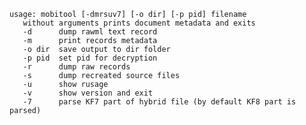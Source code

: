     usage: mobitool [-dmrsuv7] [-o dir] [-p pid] filename
       without arguments prints document metadata and exits
       -d      dump rawml text record
       -m      print records metadata
       -o dir  save output to dir folder
       -p pid  set pid for decryption
       -r      dump raw records
       -s      dump recreated source files
       -u      show rusage
       -v      show version and exit
       -7      parse KF7 part of hybrid file (by default KF8 part is parsed)
